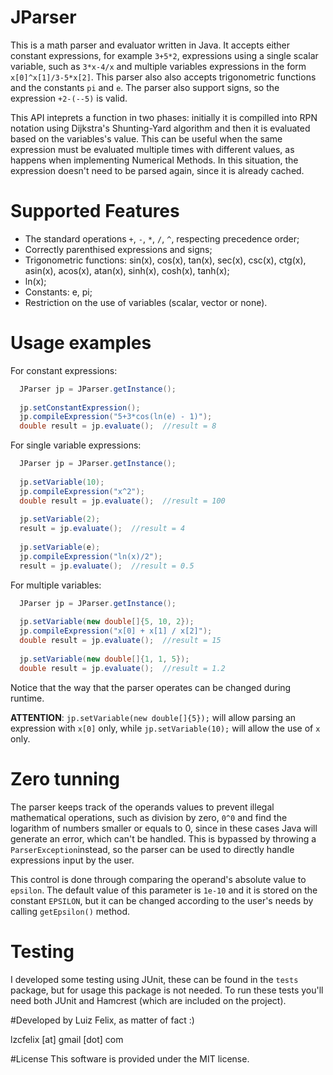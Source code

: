 # JParser

This is a math parser and evaluator written in Java. It accepts either constant expressions, for example `3+5*2`, expressions using a single scalar variable, such as `3*x-4/x` and multiple variables expressions in the form `x[0]^x[1]/3-5*x[2]`. This parser also also accepts trigonometric functions and the constants `pi` and `e`. The parser also support signs, so the expression `+2-(--5)` is valid.

This API inteprets a function in two phases: initially it is compilled into RPN notation using Dijkstra's Shunting-Yard algorithm and then it is evaluated based on the variables's value. This can be useful when the same expression must be evaluated multiple times with different values, as happens when implementing Numerical Methods. In this situation, the expression doesn't need to be parsed again, since it is already cached.

# Supported Features
* The standard operations `+`, `-`, `*`, `/`, `^`, respecting precedence order;
* Correctly parenthised expressions and signs;
* Trigonometric functions: sin(x), cos(x), tan(x), sec(x), csc(x), ctg(x), asin(x), acos(x), atan(x), sinh(x), cosh(x), tanh(x);
* ln(x);
* Constants: e, pi;
* Restriction on the use of variables (scalar, vector or none).

# Usage examples

For constant expressions:
```java
  JParser jp = JParser.getInstance();
  
  jp.setConstantExpression();
  jp.compileExpression("5+3*cos(ln(e) - 1)");
  double result = jp.evaluate();  //result = 8
```

For single variable expressions:
```java
  JParser jp = JParser.getInstance();
  
  jp.setVariable(10);
  jp.compileExpression("x^2");
  double result = jp.evaluate();  //result = 100
  
  jp.setVariable(2);
  result = jp.evaluate();  //result = 4
  
  jp.setVariable(e);
  jp.compileExpression("ln(x)/2");
  result = jp.evaluate();  //result = 0.5
```

For multiple variables:
```java
  JParser jp = JParser.getInstance();
  
  jp.setVariable(new double[]{5, 10, 2});
  jp.compileExpression("x[0] + x[1] / x[2]");
  double result = jp.evaluate();  //result = 15
  
  jp.setVariable(new double[]{1, 1, 5});
  double result = jp.evaluate();  //result = 1.2
```

Notice that the way that the parser operates can be changed during runtime.

__ATTENTION__: `jp.setVariable(new double[]{5});` will allow parsing an expression with `x[0]` only, while `jp.setVariable(10);` will allow the use of `x` only.

# Zero tunning
The parser keeps track of the operands values to prevent illegal mathematical operations, such as division by zero, `0^0` and find the logarithm of numbers smaller or equals to 0, since in these cases Java will generate an error, which can't be handled. This is bypassed by throwing a `ParserException`instead, so the parser can be used to directly handle expressions input by the user.

This control is done through comparing the operand's absolute value to `epsilon`. The default value of this parameter is `1e-10` and it is stored on the constant `EPSILON`, but it can be changed according to the user's needs by calling `getEpsilon()` method.

# Testing
I developed some testing using JUnit, these can be found in the `tests` package, but for usage this package is not needed. To run these tests you'll need both JUnit and Hamcrest (which are included on the project).

#Developed by
Luiz Felix, as matter of fact :)

lzcfelix [at] gmail [dot] com

#License
This software is provided under the MIT license.

